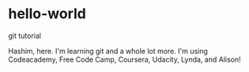 # hello-world
git tutorial

Hashim, here. I'm learning git and a whole lot more. I'm using Codeacademy, Free Code Camp, Coursera, Udacity, Lynda, and Alison!

